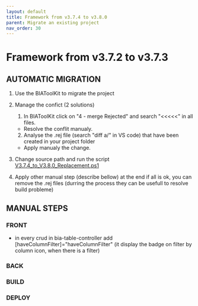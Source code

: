 ```yaml
---
layout: default
title: Framework from v3.7.4 to v3.8.0
parent: Migrate an existing project
nav_order: 30
---
```

# Framework from v3.7.2 to v3.7.3

## AUTOMATIC MIGRATION
 
1. Use the BIAToolKit to migrate the project

2. Manage the confict (2 solutions)
   1. In BIAToolKit click on "4 - merge Rejected" and search "<<<<<" in all files.  
    * Resolve the conflit manualy.
   2. Analyse the .rej file (search "diff a/" in VS code) that have been created in your project folder
     * Apply manualy the change.

3. Change source path and run the script [V3.7.4_to_V3.8.0_Replacement.ps1](./Scripts/V3.7.4_to_V3.8.0_Replacement.ps1)

4. Apply other manual step (describe bellow) at the end if all is ok, you can remove the .rej files (durring the process they can be usefull to resolve build probleme)

## MANUAL STEPS

### FRONT
  - in every crud in bia-table-controller add [haveColumnFilter]="haveColumnFilter" (it display the badge on filter by column icon, when there is a filter)
### BACK

### BUILD

### DEPLOY